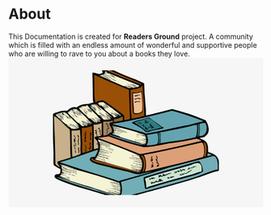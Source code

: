 # About
This Documentation is created for **Readers Ground** project.
A community which is filled with an endless amount of wonderful and supportive people who are willing to rave to you about a books they love.
![Image of Yaktocat](img/2.png)
